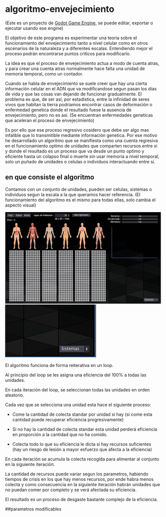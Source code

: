 # algoritmo-envejecimiento

(Este es un proyecto de [Godot Game Engine](https://godotengine.org/), se puede editar, exportar o ejecutar usando ese engine)

El objetivo de este programa es experimentar una teoria sobre el funcionamiento del envejecimiento tanto a nivel celular como 
en otros escenarios de la naturaleza y a diferentes escalas. Entendiendo mejor el proceso podrán encontrarse puntos criticos para modificarlo.

La idea es que el proceso de envejecimiento actua a modo de cuenta atras, y para crear una cuenta atras normalmente hace falta una unidad de memoria temporal, como un contador.

Cuando se habla de envejecimiento se suele creer que hay una cierta información celular en el ADN que va modificandose segun 
pasan los dias de vida y que las cosas van dejando de funcionar gradualmente.
El problema es que, de ser así, por estadistica, entre la infinidad de seres vivos que habitan la tierra podriamos encontrar 
casos de deformación o enfermedad genetica donde el resultado fuese la ausencia de envejecimiento, pero no es asi. (Se encuentran enfermedades geneticas que
aceleran el proceso de envejecimiento)

Es por ello que ese proceso regresivo cosidero que debe ser algo mas infalible que lo transmitible mediante información genetica.
Por ese motivo he desarrollado un algoritmo que se manifiesta como una cuenta regresiva en el funcionamiento optimo de unidades que comparten recursos entre si
y donde el resultado es un proceso que va desde un punto optimo y eficiente hasta un colapso final o muerte sin usar memoria a nivel 
temporal, solo un puñado de unidades o celulas o individuos interactuando entre si.

## en que consiste el algoritmo

Contamos con un conjunto de unidades, pueden ser celulas, sistemas o individuos segun la escala a la que queramos hacer referencia.
(El funcionamiento del algoritmo es el mismo para todas ellas, solo cambia el aspecto visual)

![Selection2](.gitData/gif2.gif)
![Selection](/.gitData/gif1.gif)

El algoritmo funciona de forma reiterativa en un loop.

Al principio del loop se les asigna una eficiencia del 100% a todas las unidades.

En cada iteración del loop, se seleccionan todas las unidades en orden aleatorio.

Cada vez que se selecciona una unidad esta hace el siguiente proceso:
- Come la cantidad de colecta standar por unidad si hay (si come esta cantidad puede recuperar eficiencia progresivamente)
- Si no hay la cantidad de colecta standar esta unidad perderá eficiencia en proporción a la cantidad que no ha comido.

- Colecta todo lo que su eficiencia le dicta si hay recursos suficientes (hay un riesgo de lesión a mayor esfuerzo que afecta a la eficiencia)

En cada iteración se acumula la colecta recogida para alimentar al conjunto en la siguiente iteración.

La cantidad de recursos puede variar segun los parametros, habiendo tiempos de crisis en los que hay menos recursos, por ende habra menos colecta y 
como consecuencia en la siguiente iteración habrán unidades que no puedan comer por completo y se verá afectada su eficiencia.

El resultado es un proceso de desgaste bastante complejo de la eficiencia.

##parametros modificables


